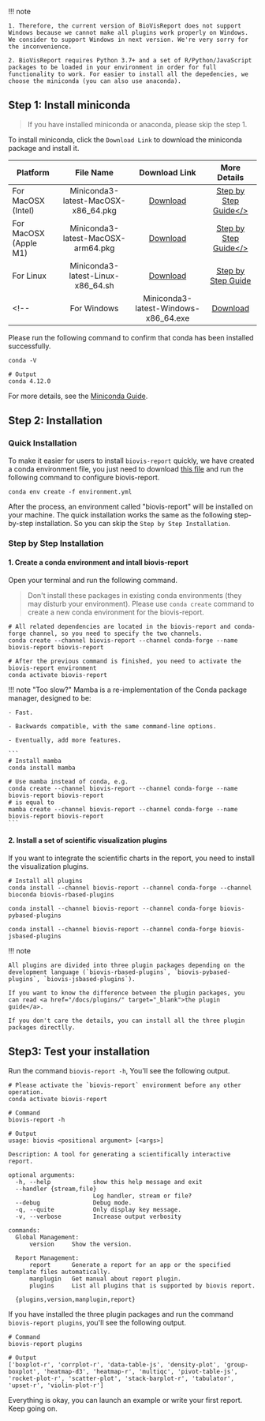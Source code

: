!!! note

    1. Therefore, the current version of BioVisReport does not support Windows because we cannot make all plugins work properly on Windows. We consider to support Windows in next version. We're very sorry for the inconvenience.

    2. BioVisReport requires Python 3.7+ and a set of R/Python/JavaScript packages to be loaded in your environment in order for full functionality to work. For easier to install all the depedencies, we choose the miniconda (you can also use anaconda).

## Step 1: Install miniconda

> If you have installed miniconda or anaconda, please skip the step 1.

To install miniconda, click the `Download Link` to download the miniconda package and install it.

| Platform              |              File Name               |                                          Download Link                                          |                             More Details                              |
| --------------------- | :----------------------------------: | :---------------------------------------------------------------------------------------------: | :-------------------------------------------------------------------: |
| For MacOSX (Intel)    | Miniconda3-latest-MacOSX-x86_64.pkg  | <a href="https://repo.anaconda.com/miniconda/Miniconda3-latest-MacOSX-x86_64.pkg">Download</a>  |   <a href="/docs/installation/mac/#miniconda">Step by Step Guide</>   |
| For MacOSX (Apple M1) |  Miniconda3-latest-MacOSX-arm64.pkg  |  <a href="https://repo.anaconda.com/miniconda/Miniconda3-latest-MacOSX-arm64.pkg">Download</a>  |   <a href="/docs/installation/mac/#miniconda">Step by Step Guide</>   |
| For Linux             |  Miniconda3-latest-Linux-x86_64.sh   |  <a href="https://repo.anaconda.com/miniconda/Miniconda3-latest-Linux-x86_64.sh"> Download</a>  | <a href="https://ostechnix.com/how-to-install-miniconda-in-linux/" target="_blank">Step by Step Guide</a>  |
<!-- | For Windows           | Miniconda3-latest-Windows-x86_64.exe | <a disabled href="https://repo.anaconda.com/miniconda/Miniconda3-latest-Windows-x86_64.exe">Download</a> | <a disabled href="/docs/installation/windows/#miniconda">Step by Step Guide</> | -->

Please run the following command to confirm that conda has been installed successfully.

```
conda -V

# Output
conda 4.12.0
```

For more details, see the [Miniconda Guide](https://docs.conda.io/en/latest/miniconda.html).

## Step 2: Installation

### Quick Installation

To make it easier for users to install `biovis-report` quickly, we have created a conda environment file, you just need to download [this file](/assets/environment.yml) and run the following command to configure biovis-report.

```
conda env create -f environment.yml
```

After the process, an environment called "biovis-report" will be installed on your machine. The quick installation works the same as the following step-by-step installation. So you can skip the `Step by Step Installation`.

### Step by Step Installation
#### 1. Create a conda environment and intall biovis-report

Open your terminal and run the following command.

> Don't install these packages in existing conda environments (they may disturb your environment). Please use `conda create` command to create a new conda environment for the biovis-report.

```
# All related dependencies are located in the biovis-report and conda-forge channel, so you need to specify the two channels.
conda create --channel biovis-report --channel conda-forge --name biovis-report biovis-report

# After the previous command is finished, you need to activate the biovis-report environment
conda activate biovis-report
```

!!! note "Too slow?"
    Mamba is a re-implementation of the Conda package manager, designed to be: 
    
    - Fast.
    
    - Backwards compatible, with the same command-line options.
    
    - Eventually, add more features.

    ```
    # Install mamba
    conda install mamba

    # Use mamba instead of conda, e.g.
    conda create --channel biovis-report --channel conda-forge --name biovis-report biovis-report
    # is equal to
    mamba create --channel biovis-report --channel conda-forge --name biovis-report biovis-report
    ```

#### 2. Install a set of scientific visualization plugins

If you want to integrate the scientific charts in the report, you need to install the visualization plugins.

```
# Install all plugins
conda install --channel biovis-report --channel conda-forge --channel bioconda biovis-rbased-plugins 

conda install --channel biovis-report --channel conda-forge biovis-pybased-plugins 

conda install --channel biovis-report --channel conda-forge biovis-jsbased-plugins
```

!!! note

    All plugins are divided into three plugin packages depending on the development language (`biovis-rbased-plugins`, `biovis-pybased-plugins`, `biovis-jsbased-plugins`). 

    If you want to know the difference between the plugin packages, you can read <a href="/docs/plugins/" target="_blank">the plugin guide</a>.

    If you don't care the details, you can install all the three plugin packages directlly.

## Step3: Test your installation

Run the command `biovis-report -h`, You'll see the following output.

```
# Please activate the `biovis-report` environment before any other operation.
conda activate biovis-report

# Command
biovis-report -h

# Output
usage: biovis <positional argument> [<args>]

Description: A tool for generating a scientifically interactive report.

optional arguments:
  -h, --help            show this help message and exit
  --handler {stream,file}
                        Log handler, stream or file?
  --debug               Debug mode.
  -q, --quite           Only display key message.
  -v, --verbose         Increase output verbosity

commands:
  Global Management:
      version     Show the version.
  
  Report Management:
      report      Generate a report for an app or the specified template files automatically.
      manplugin   Get manual about report plugin.
      plugins     List all plugins that is supported by biovis report.

  {plugins,version,manplugin,report}
```

If you have installed the three plugin packages and run the command `biovis-report plugins`, you'll see the following output.

```
# Command
biovis-report plugins

# Output
['boxplot-r', 'corrplot-r', 'data-table-js', 'density-plot', 'group-boxplot', 'heatmap-d3', 'heatmap-r', 'multiqc', 'pivot-table-js', 'rocket-plot-r', 'scatter-plot', 'stack-barplot-r', 'tabulator', 'upset-r', 'violin-plot-r']
```

Everything is okay, you can launch an example or write your first report. Keep going on.
